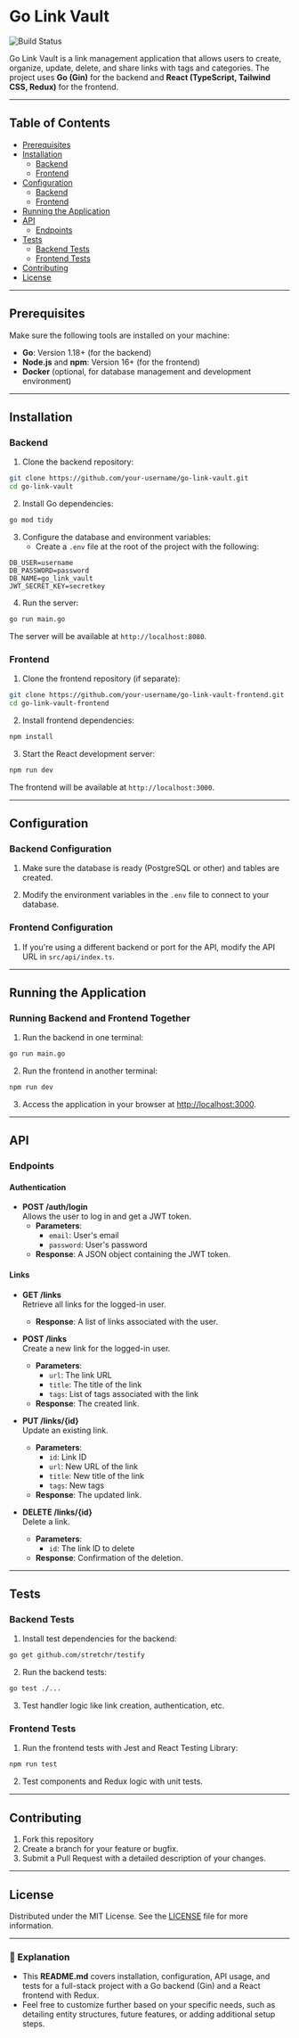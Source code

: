 # Go Link Vault
![Build Status](https://github.com/DebroyeAntoine/GoGoLinkVault/actions/workflows/go_unit_tests.yml/badge.svg)

Go Link Vault is a link management application that allows users to create, organize, update, delete, and share links with tags and categories. The project uses **Go (Gin)** for the backend and **React (TypeScript, Tailwind CSS, Redux)** for the frontend.

---

## Table of Contents

- [Prerequisites](#prerequisites)
- [Installation](#installation)
  - [Backend](#backend)
  - [Frontend](#frontend)
- [Configuration](#configuration)
  - [Backend](#backend-configuration)
  - [Frontend](#frontend-configuration)
- [Running the Application](#running-the-application)
- [API](#api)
  - [Endpoints](#endpoints)
- [Tests](#tests)
  - [Backend Tests](#backend-tests)
  - [Frontend Tests](#frontend-tests)
- [Contributing](#contributing)
- [License](#license)

---

## Prerequisites

Make sure the following tools are installed on your machine:

- **Go**: Version 1.18+ (for the backend)
- **Node.js** and **npm**: Version 16+ (for the frontend)
- **Docker** (optional, for database management and development environment)

---

## Installation

### Backend

1. Clone the backend repository:

```bash
git clone https://github.com/your-username/go-link-vault.git
cd go-link-vault
```

2. Install Go dependencies:

```bash
go mod tidy
```

3. Configure the database and environment variables:
   - Create a `.env` file at the root of the project with the following:

```env
DB_USER=username
DB_PASSWORD=password
DB_NAME=go_link_vault
JWT_SECRET_KEY=secretkey
```

4. Run the server:

```bash
go run main.go
```

The server will be available at `http://localhost:8080`.

### Frontend

1. Clone the frontend repository (if separate):

```bash
git clone https://github.com/your-username/go-link-vault-frontend.git
cd go-link-vault-frontend
```

2. Install frontend dependencies:

```bash
npm install
```

3. Start the React development server:

```bash
npm run dev
```

The frontend will be available at `http://localhost:3000`.

---

## Configuration

### Backend Configuration

1. Make sure the database is ready (PostgreSQL or other) and tables are created.

2. Modify the environment variables in the `.env` file to connect to your database.

### Frontend Configuration

1. If you're using a different backend or port for the API, modify the API URL in `src/api/index.ts`.

---

## Running the Application

### Running Backend and Frontend Together

1. Run the backend in one terminal:

```bash
go run main.go
```

2. Run the frontend in another terminal:

```bash
npm run dev
```

3. Access the application in your browser at [http://localhost:3000](http://localhost:3000).

---

## API

### Endpoints

#### Authentication

- **POST /auth/login**  
  Allows the user to log in and get a JWT token.
  - **Parameters**: 
    - `email`: User's email
    - `password`: User's password
  - **Response**: A JSON object containing the JWT token.

#### Links

- **GET /links**  
  Retrieve all links for the logged-in user.
  - **Response**: A list of links associated with the user.

- **POST /links**  
  Create a new link for the logged-in user.
  - **Parameters**: 
    - `url`: The link URL
    - `title`: The title of the link
    - `tags`: List of tags associated with the link
  - **Response**: The created link.

- **PUT /links/{id}**  
  Update an existing link.
  - **Parameters**: 
    - `id`: Link ID
    - `url`: New URL of the link
    - `title`: New title of the link
    - `tags`: New tags
  - **Response**: The updated link.

- **DELETE /links/{id}**  
  Delete a link.
  - **Parameters**: 
    - `id`: The link ID to delete
  - **Response**: Confirmation of the deletion.

---

## Tests

### Backend Tests

1. Install test dependencies for the backend:

```bash
go get github.com/stretchr/testify
```

2. Run the backend tests:

```bash
go test ./...
```

3. Test handler logic like link creation, authentication, etc.

### Frontend Tests

1. Run the frontend tests with Jest and React Testing Library:

```bash
npm run test
```

2. Test components and Redux logic with unit tests.

---

## Contributing

1. Fork this repository
2. Create a branch for your feature or bugfix.
3. Submit a Pull Request with a detailed description of your changes.

---

## License

Distributed under the MIT License. See the [LICENSE](./LICENSE) file for more information.

---

### 📝 Explanation

- This **README.md** covers installation, configuration, API usage, and tests for a full-stack project with a Go backend (Gin) and a React frontend with Redux.
- Feel free to customize further based on your specific needs, such as detailing entity structures, future features, or adding additional setup steps.
